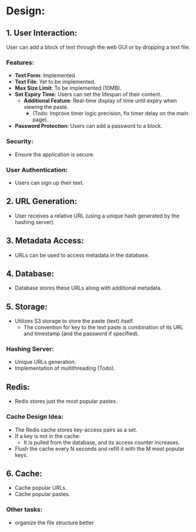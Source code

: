 # Design:

## 1. User Interaction:
User can add a block of text through the web GUI or by dropping a text file.

### Features:
- **Text Form**: Implemented.
- **Text File**: Yet to be implemented.
- **Max Size Limit**: To be implemented (10MB).
- **Set Expiry Time**: Users can set the lifespan of their content.
    - **Additional Feature**: Real-time display of time until expiry when viewing the paste.
        - (Todo: Improve timer logic precision, fix timer delay on the main page).
- **Password Protection**: Users can add a password to a block.

### Security:
- Ensure the application is secure.

### User Authentication:
- Users can sign up their text.

## 2. URL Generation:
- User receives a relative URL (using a unique hash generated by the hashing server).

## 3. Metadata Access:
- URLs can be used to access metadata in the database.

## 4. Database:
- Database stores these URLs along with additional metadata.

## 5. Storage:
- Utilizes S3 storage to store the paste (text) itself.
    - The convention for key to the text paste is combination of its URL and timestamp (and the password if specified).

### Hashing Server:
- Unique URLs generation.
- Implementation of multithreading (Todo).

## Redis:
- Redis stores just the most popular pastes.

### Cache Design Idea:
- The Redis cache stores key-access pairs as a set.
- If a key is not in the cache:
    - It is pulled from the database, and its access counter increases.
- Flush the cache every N seconds and refill it with the M most popular keys.

## 6. Cache:
- Cache popular URLs.
- Cache popular pastes.

### Other tasks:
- organize the file structure better